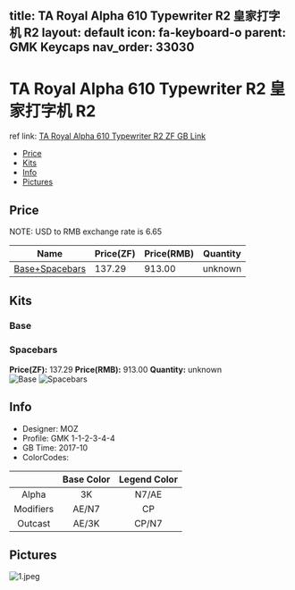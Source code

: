 title: TA Royal Alpha 610 Typewriter R2 皇家打字机 R2
layout: default
icon: fa-keyboard-o
parent: GMK Keycaps
nav_order: 33030
---

# TA Royal Alpha 610 Typewriter R2 皇家打字机 R2

ref link: [TA Royal Alpha 610 Typewriter R2 ZF GB Link]()

* [Price](#price)
* [Kits](#kits)
* [Info](#info)
* [Pictures](#pictures)


## Price  
NOTE: USD to RMB exchange rate is 6.65

| Name          | Price(ZF)    |  Price(RMB) | Quantity |
| ------------- | ------------ |  ---------- | -------- |
|[Base+Spacebars](#base)|137.29|913.00|unknown|


## Kits
### Base
### Spacebars
**Price(ZF):** 137.29    **Price(RMB):** 913.00    **Quantity:** unknown  
<img src="{{ 'assets/images/gmk-keycaps/taroyalalpha610typewriterr2/kits_pics/base.png' | relative_url }}" alt="Base" class="image featured">
<img src="{{ 'assets/images/gmk-keycaps/taroyalalpha610typewriterr2/kits_pics/spacebars.png' | relative_url }}" alt="Spacebars" class="image featured">


## Info
* Designer: MOZ
* Profile: GMK 1-1-2-3-4-4
* GB Time: 2017-10
* ColorCodes:  

| |Base Color     | Legend Color
| :-------------: | :-------------: | :------------:
|Alpha|3K|N7/AE
|Modifiers|AE/N7|CP
|Outcast|AE/3K|CP/N7


## Pictures
<img src="{{ 'assets/images/gmk-keycaps/taroyalalpha610typewriterr2/rendering_pics/1.jpeg' | relative_url }}" alt="1.jpeg" class="image featured">
